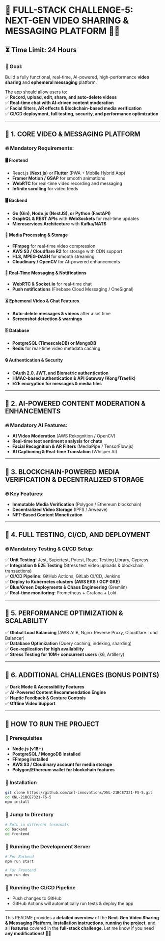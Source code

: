 # 🎥 FULL-STACK CHALLENGE-5: NEXT-GEN VIDEO SHARING & MESSAGING PLATFORM 📲🔥

## ⏳ Time Limit: 24 Hours

### 🎯 Goal:

Build a fully functional, real-time, AI-powered, high-performance **video sharing** and **ephemeral messaging** platform.

The app should allow users to:  
✅ **Record, upload, edit, share, and auto-delete videos**  
✅ **Real-time chat with AI-driven content moderation**  
✅ **Facial filters, AR effects & Blockchain-based media verification**  
✅ **CI/CD deployment, full testing, security, and performance optimization**

---

## 📌 1. CORE VIDEO & MESSAGING PLATFORM

### 🔥 Mandatory Requirements:

#### 🖥 Frontend

- React.js (**Next.js**) or **Flutter** (PWA + Mobile Hybrid App)
- **Framer Motion / GSAP** for smooth animations
- **WebRTC** for real-time video recording and messaging
- **Infinite scrolling** for video feeds

#### 🖥 Backend

- **Go (Gin), Node.js (NestJS), or Python (FastAPI)**
- **GraphQL & REST APIs** with **WebSockets** for real-time updates
- **Microservices Architecture** with **Kafka/NATS**

#### 🎥 Media Processing & Storage

- **FFmpeg** for real-time video compression
- **AWS S3 / Cloudflare R2** for storage with CDN support
- **HLS, MPEG-DASH** for smooth streaming
- **Cloudinary / OpenCV** for AI-powered enhancements

#### 📩 Real-Time Messaging & Notifications

- **WebRTC & Socket.io** for real-time chat
- **Push notifications** (Firebase Cloud Messaging / OneSignal)

#### ⏳ Ephemeral Video & Chat Features

- **Auto-delete messages & videos** after a set time
- **Screenshot detection & warnings**

#### 🗄 Database

- **PostgreSQL (TimescaleDB) or MongoDB**
- **Redis** for real-time video metadata caching

#### 🔒 Authentication & Security

- **OAuth 2.0, JWT, and Biometric authentication**
- **HMAC-based authentication & API Gateway (Kong/Traefik)**
- **E2E encryption for messages & media files**

---

## 📌 2. AI-POWERED CONTENT MODERATION & ENHANCEMENTS

### 🔥 Mandatory AI Features:

- **AI Video Moderation** (AWS Rekognition / OpenCV)
- **Real-time text sentiment analysis for chats**
- **Facial Recognition & AR Filters** (MediaPipe / TensorFlow.js)
- **AI Captioning & Real-time Translation** (Whisper AI)

---

## 📌 3. BLOCKCHAIN-POWERED MEDIA VERIFICATION & DECENTRALIZED STORAGE

### 🔥 Key Features:

- **Immutable Media Verification** (Polygon / Ethereum blockchain)
- **Decentralized Video Storage** (IPFS / Arweave)
- **NFT-Based Content Monetization**

---

## 📌 4. FULL TESTING, CI/CD, AND DEPLOYMENT

### 🔥 Mandatory Testing & CI/CD Setup:

✅ **Unit Testing:** Jest, Supertest, Pytest, React Testing Library, Cypress  
✅ **Integration & E2E Testing** (Stress test video uploads & blockchain transactions)  
✅ **CI/CD Pipeline:** GitHub Actions, GitLab CI/CD, Jenkins  
✅ **Deploy to Kubernetes clusters (AWS EKS / GCP GKE)**  
✅ **Blue/Green Deployments & Chaos Engineering** (Gremlin)  
✅ **Real-time monitoring:** Prometheus + Grafana + Loki

---

## 📌 5. PERFORMANCE OPTIMIZATION & SCALABILITY

✅ **Global Load Balancing** (AWS ALB, Nginx Reverse Proxy, Cloudflare Load Balancer)  
✅ **Database Optimization** (Query caching, indexing, sharding)  
✅ **Geo-replication for high availability**  
✅ **Stress Testing for 10M+ concurrent users** (k6, Artillery)

---

## 📌 6. ADDITIONAL CHALLENGES (BONUS POINTS)

✅ **Dark Mode & Accessibility Features**  
✅ **AI-Powered Content Recommendation Engine**  
✅ **Haptic Feedback & Gesture Controls**  
✅ **Offline Video Support**

---

## 📌 HOW TO RUN THE PROJECT

### 🔹 Prerequisites

- **Node.js (v18+)**
- **PostgreSQL / MongoDB installed**
- **FFmpeg installed**
- **AWS S3 / Cloudinary account for media storage**
- **Polygon/Ethereum wallet for blockchain features**

### 🔹 Installation

```sh
git clone https://github.com/xnl-innovations/XNL-21BCE7321-FS-5.git
cd XNL-21BCE7321-FS-5
npm install
```

### 🔹 Jump to Directory

```sh 
# Both in different terminals
cd backend
cd frontend
```

### 🔹 Running the Development Server

```sh
# For Backend
npm run start

# For Frontend
npm run dev
```

### 🔹 Running the CI/CD Pipeline

- Push changes to GitHub
- GitHub Actions will automatically run tests & deploy the app

---

This README provides a **detailed overview** of the **Next-Gen Video Sharing & Messaging Platform**, **installation instructions**, **running the project**, and all **features** covered in the **full-stack challenge**. Let me know if you need **any modifications!** 🚀🔥
